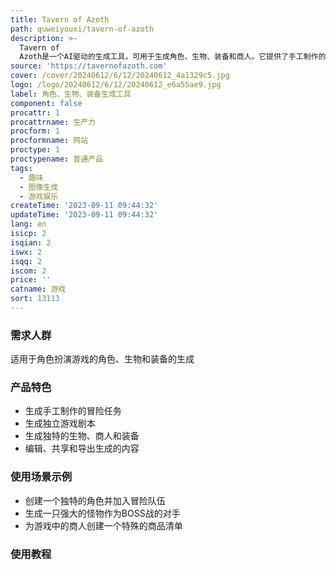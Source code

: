 ```yaml
---
title: Tavern of Azoth
path: quweiyouxi/tavern-of-azoth
description: >-
  Tavern of
  Azoth是一个AI驱动的生成工具，可用于生成角色、生物、装备和商人。它提供了手工制作的冒险任务、独立游戏剧本以及可编辑、共享和导出的生物、商人和装备。
source: 'https://tavernofazoth.com'
cover: /cover/20240612/6/12/20240612_4a1329c5.jpg
logo: /logo/20240612/6/12/20240612_e6a55ae9.jpg
label: 角色、生物、装备生成工具
component: false
procattr: 1
procattrname: 生产力
procform: 1
procformname: 网站
proctype: 1
proctypename: 普通产品
tags:
  - 趣味
  - 图像生成
  - 游戏娱乐
createTime: '2023-09-11 09:44:32'
updateTime: '2023-09-11 09:44:32'
lang: en
isicp: 2
isqian: 2
iswx: 2
isqq: 2
iscom: 2
price: ''
catname: 游戏
sort: 13113
---
```




### 需求人群
适用于角色扮演游戏的角色、生物和装备的生成

### 产品特色
- 生成手工制作的冒险任务
- 生成独立游戏剧本
- 生成独特的生物、商人和装备
- 编辑、共享和导出生成的内容

### 使用场景示例
- 创建一个独特的角色并加入冒险队伍
- 生成一只强大的怪物作为BOSS战的对手
- 为游戏中的商人创建一个特殊的商品清单

### 使用教程


  
